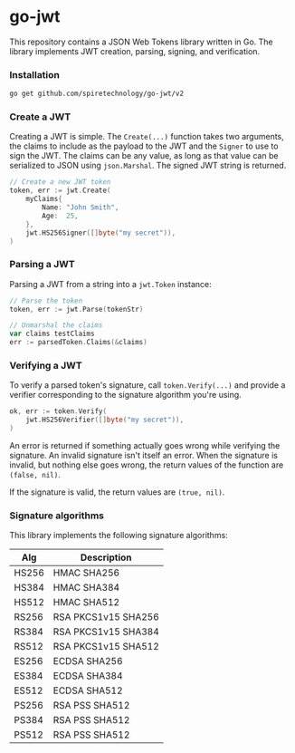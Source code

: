 # go-jwt

This repository contains a JSON Web Tokens library written in Go. The library implements JWT creation, parsing, signing, and verification.

### Installation

```sh
go get github.com/spiretechnology/go-jwt/v2
```

### Create a JWT

Creating a JWT is simple. The `Create(...)` function takes two arguments, the claims to include as the payload to the JWT and the `Signer` to use to sign the JWT. The claims can be any value, as long as that value can be serialized to JSON using `json.Marshal`. The signed JWT string is returned.

```go
// Create a new JWT token
token, err := jwt.Create(
    myClaims{
        Name: "John Smith",
        Age:  25,
    },
    jwt.HS256Signer([]byte("my secret")),
)
```

### Parsing a JWT

Parsing a JWT from a string into a `jwt.Token` instance:

```go
// Parse the token
token, err := jwt.Parse(tokenStr)

// Unmarshal the claims
var claims testClaims
err := parsedToken.Claims(&claims)
```

### Verifying a JWT

To verify a parsed token's signature, call `token.Verify(...)` and provide a verifier corresponding to the signature algorithm you're using.

```go
ok, err := token.Verify(
    jwt.HS256Verifier([]byte("my secret")),
)
```

An error is returned if something actually goes wrong while verifying the signature. An invalid signature isn't itself an error. When the signature is invalid, but nothing else goes wrong, the return values of the function are `(false, nil)`.

If the signature is valid, the return values are `(true, nil)`.

### Signature algorithms

This library implements the following signature algorithms:


| Alg   | Description         |
|-------|---------------------|
| HS256 | HMAC SHA256         |
| HS384 | HMAC SHA384         |
| HS512 | HMAC SHA512         |
| RS256 | RSA PKCS1v15 SHA256 |
| RS384 | RSA PKCS1v15 SHA384 |
| RS512 | RSA PKCS1v15 SHA512 |
| ES256 | ECDSA SHA256        |
| ES384 | ECDSA SHA384        |
| ES512 | ECDSA SHA512        |
| PS256 | RSA PSS SHA512      |
| PS384 | RSA PSS SHA512      |
| PS512 | RSA PSS SHA512      |
